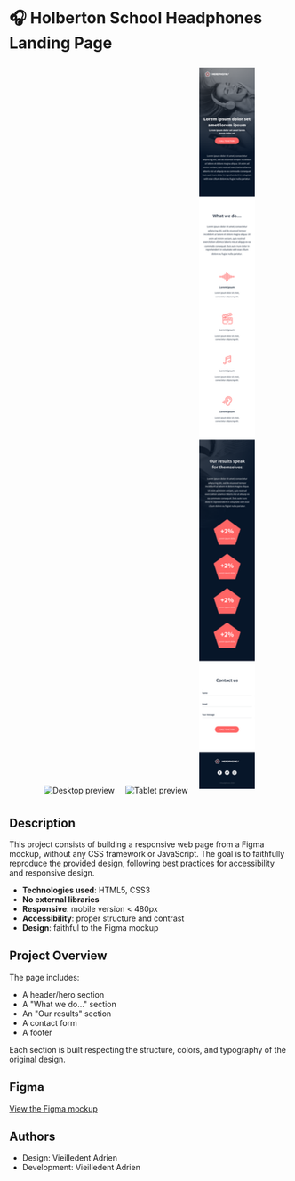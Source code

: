 

# 🎧 Holberton School Headphones Landing Page


<div align="center">
	<img src="images/01_headphones_desktop@2x.png" alt="Desktop preview" width="300" style="margin:8px;" />
	<img src="images/01_headphones_tablet@2x.png" alt="Tablet preview" width="180" style="margin:8px;" />
	<img src="images/01_headphones_mobile@2x.png" alt="Mobile preview" width="100" style="margin:8px;" />
</div>

## Description
This project consists of building a responsive web page from a Figma mockup, without any CSS framework or JavaScript. The goal is to faithfully reproduce the provided design, following best practices for accessibility and responsive design.

- **Technologies used**: HTML5, CSS3
- **No external libraries**
- **Responsive**: mobile version < 480px
- **Accessibility**: proper structure and contrast
- **Design**: faithful to the Figma mockup

## Project Overview
The page includes:
- A header/hero section
- A "What we do..." section
- An "Our results" section
- A contact form
- A footer

Each section is built respecting the structure, colors, and typography of the original design.

## Figma
[View the Figma mockup](https://www.figma.com/design/lG0E38Te1KoOC4HrprpXNB/Holberton-School---Headphone-company?node-id=0-1&t=UmpQ6xqqvLlhYJfn-1)


## Authors
- Design: Vieilledent Adrien
- Development: Vieilledent Adrien
